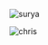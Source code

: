 ![surya](https://user-images.githubusercontent.com/34819737/199133573-97e13a5a-4d81-45f4-bfc8-6f8a40c6557d.png)

![chris](https://user-images.githubusercontent.com/34819737/199133588-1454c5e9-df20-4397-9371-70f86200ba6c.png)
